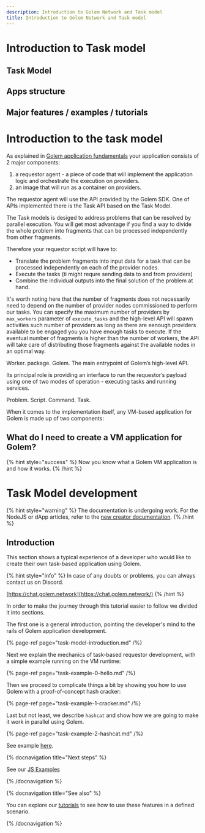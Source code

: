 ```yaml
---
description: Introduction to Golem Network and Task model
title: Introduction to Golem Network and Task model
---
```



# Introduction to Task model

## Task Model

## Apps structure

## Major features / examples / tutorials


# Introduction to the task model

As explained in [Golem application fundamentals](/docs/creators/python/guides/application-fundamentals) your application consists of 2 major components:

1. a requestor agent - a piece of code that will implement the application logic and orchestrate the execution on providers.
2. an image that will run as a container on providers.

The requestor agent will use the API provided by the Golem SDK. One of APIs implemented there is the Task API based on the Task Model. 

The Task models is desiged to address problems that can be resolved by parallel execution. You will get most advantage if you find a way to divide the whole problem into fragments that can be processed independently from other fragments. 

Therefore your requestor script will have to:
- Translate the problem fragments into input data for a task that can be processed independently on each of the provider nodes.
- Execute the tasks (ti might requre sending data to and from providers)
- Combine the individual outputs into the final solution of the problem at hand.


It's worth noting here that the number of fragments does not necessarily need to depend on the number of provider nodes commissioned to perform our tasks. You can specify the maximum number of providers by `max_workers` parameter of `execute_tasks` and the high-level API will spawn activities such number of providers as long as there are eenough providers available to be engaged you you have enough tasks to execute. If the eventual number of fragments is higher than the number of workers, the API will take care of distributing those fragments against the available nodes in an optimal way.



Worker.
package.
Golem.
The main entrypoint of Golem’s high-level API.

Its principal role is providing an interface to run the requestor’s payload using one of two modes of operation - executing tasks and running services.

Problem.
Script.
Command.
Task.


When it comes to the implementation itself, any VM-based application for Golem is made up of two components:





## What do I need to create a VM application for Golem?



{% hint style="success" %}
Now you know what a Golem VM application is and how it works.
{% /hint %}


# Task Model development

{% hint style="warning" %}
The documentation is undergoing work. For the NodeJS or dApp articles, refer to the [new creator documentation](https://docs.golem.network/creators/).
{% /hint %}

## Introduction

This section shows a typical experience of a developer who would like to create their own task-based application using Golem.

{% hint style="info" %}
In case of any doubts or problems, you can always contact us on Discord.

[https://chat.golem.network](https://chat.golem.network/)
{% /hint %}

In order to make the journey through this tutorial easier to follow we divided it into sections.

The first one is a general introduction, pointing the developer's mind to the rails of Golem application development.

{% page-ref page="task-model-introduction.md" /%}

Next we explain the mechanics of task-based requestor development, with a simple example running on the VM runtime:

{% page-ref page="task-example-0-hello.md" /%}

Then we proceed to complicate things a bit by showing you how to use Golem with a proof-of-concept hash cracker:

{% page-ref page="task-example-1-cracker.md" /%}

Last but not least, we describe `hashcat` and show how we are going to make it work in parallel using Golem.

{% page-ref page="task-example-2-hashcat.md" /%}




See example [here](/docs/creators/javascript/examples/switching-to-mainnet).    

{% docnavigation title="Next steps" %}

See our [JS Examples](/docs/creators/javascript/examples)


{% /docnavigation %}


{% docnavigation title="See also" %}

You can explore our [tutorials](/docs/creators/javascript/tutorials) to see how to use these features in a defined scenario.

{% /docnavigation %}





   
